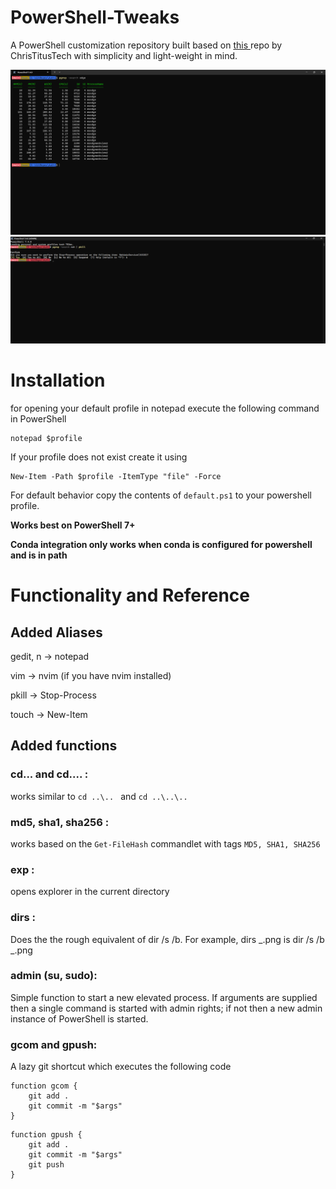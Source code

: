 # PowerShell-Tweaks

A PowerShell customization repository built based on <a href = "https://github.com/ChrisTitusTech/powershell-profile/"> this </a> repo by ChrisTitusTech with simplicity and light-weight in mind.

![Alt text](image.png)
![Alt text](image-1.png)

# Installation

for opening your default profile in notepad execute the following command in PowerShell

```
notepad $profile
```

If your profile does not exist create it using

```
New-Item -Path $profile -ItemType "file" -Force
```

For default behavior copy the contents of `default.ps1` to your powershell profile.

**Works best on PowerShell 7+**

**Conda integration only works when conda is configured for powershell and is in path**

# Functionality and Reference

## Added Aliases

gedit, n -> notepad

vim -> nvim (if you have nvim installed)

pkill -> Stop-Process

touch -> New-Item

## Added functions

### cd... and cd.... :

works similar to
`cd ..\.. `
and
`cd ..\..\..`

### md5, sha1, sha256 :

works based on the `Get-FileHash` commandlet with tags `MD5, SHA1, SHA256`

### exp :

opens explorer in the current directory

### dirs :

Does the the rough equivalent of dir /s /b. For example, dirs _.png is dir /s /b _.png

### admin (su, sudo):

Simple function to start a new elevated process. If arguments are supplied then a single command is started with admin rights; if not then a new admin instance of PowerShell is started.

### gcom and gpush:

A lazy git shortcut which executes the following code

```
function gcom {
    git add .
    git commit -m "$args"
}
```

```
function gpush {
    git add .
    git commit -m "$args"
    git push
}
```
